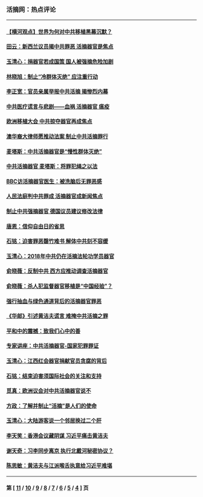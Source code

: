 ### 活摘网：热点评论
---
#### [【横河观点】世界为何对中共移植黑幕沉默？](../../pages/nf5879/n13244249.md?03020430) 
#### [田云：新西兰议员揭中共罪恶 活摘器官是焦点](../../pages/nf5879/n13070629.md?03020430) 
#### [玉清心：捐器官若成国策 国人被强摘危险加剧](../../pages/nf5879/n12802713.md?03020430) 
#### [林晓旭：制止“冷群体灭绝” 应注重行动](../../pages/nf5879/n12779736.md?03020430) 
#### [李正宽：官员亲属举报中共活摘 揭惨烈内幕](../../pages/nf5879/n12684490.md?03020430) 
#### [中共医疗谎言与悲剧——血祸 活摘器官 瘟疫](../../pages/nf5879/n12372103.md?03020430) 
#### [欧洲移植大会 中共掠夺器官再成焦点](../../pages/nf5879/n11538883.md?03020430) 
#### [澳华裔大律师愿推动法案 制止中共活摘罪行](../../pages/nf5879/n11377039.md?03020430) 
#### [麦塔斯：中共活摘器官是“慢性群体灭绝”](../../pages/nf5879/n11350529.md?03020430) 
#### [中共活摘器官 麦塔斯：将罪犯绳之以法](../../pages/nf5879/n11347973.md?03020430) 
#### [BBC访活摘器官医生：被洗脑后无罪恶感](../../pages/nf5879/n11335935.md?03020430) 
#### [人民法庭判中共罪成 活摘器官成新闻焦点](../../pages/nf5879/n11331578.md?03020430) 
#### [制止中共强摘器官 德国议员建议修改法律](../../pages/nf5879/n11249451.md?03020430) 
#### [唐恩：信仰自由日的省思](../../pages/nf5879/n11003525.md?03020430) 
#### [石铭：迫害罪恶罄竹难书  解体中共刻不容缓](../../pages/nf5879/n10942855.md?03020430) 
#### [玉清心：2018年中共仍在活摘法轮功学员器官](../../pages/nf5879/n10914646.md?03020430) 
#### [俞晓薇：反制中共 西方应推动调查活摘器官](../../pages/nf5879/n10794671.md?03020430) 
#### [俞晓薇：杀人犯监督器官移植是“中国经验”？](../../pages/nf5879/n10466427.md?03020430) 
#### [强行抽血与绿色通道背后的活摘器官罪恶](../../pages/nf5879/n10004708.md?03020430) 
#### [《华邮》引述黄洁夫谎言 难掩中共活摘之罪](../../pages/nf5879/n9642309.md?03020430) 
#### [平和中的震撼：致我们心中的善](../../pages/nf5879/n9021123.md?03020430) 
#### [专家讲座：中共活摘器官-国家犯罪罪证](../../pages/nf5879/n8828153.md?03020430) 
#### [玉清心：江西红会器官捐献官员贪腐的背后](../../pages/nf5879/n8522122.md?03020430) 
#### [石铭：结束迫害须国际社会的关注和支持](../../pages/nf5879/n8443497.md?03020430) 
#### [觅真：欧洲议会对中共活摘器官说不](../../pages/nf5879/n8337486.md?03020430) 
#### [方政：了解并制止“活摘”是人们的使命](../../pages/nf5879/n8329214.md?03020430) 
#### [玉清心：大陆游客说一个邻居换过二个肝](../../pages/nf5879/n8291404.md?03020430) 
#### [李天笑：香港会议藏阴谋 习近平痛击黄洁夫](../../pages/nf5879/n8241459.md?03020430) 
#### [谢天奇：习李同步离京 执行北戴河秘密协议？](../../pages/nf5879/n8230418.md?03020430) 
#### [陈思敏：黄洁夫与江派喉舌执意给习近平难堪](../../pages/nf5879/n8222166.md?03020430) 

---
#### 第 [ [11](./11.md?03020430) / [10](./10.md?03020430) / [9](./9.md?03020430) / [8](./8.md?03020430) / [7](./7.md?03020430) / [6](./6.md?03020430) / [5](./5.md?03020430) / [4](./4.md?03020430) ] 页
